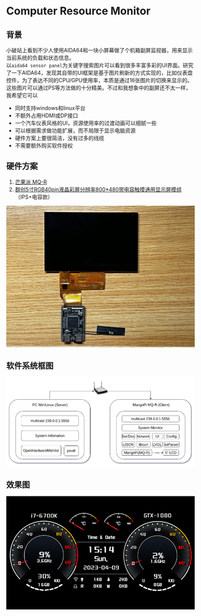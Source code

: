# Computer Resource Monitor
## 背景  
小破站上看到不少人使用AIDA64和一块小屏幕做了个机箱副屏监视器，用来显示当前系统的负载和状态信息。  
以`aida64 sensor panel`为关键字搜索图片可以看到很多丰富多彩的UI界面。研究了一下AIDA64，发现其自带的UI框架是基于图片刷新的方式实现的，比如仪表盘控件，为了表达不同的CPU/GPU使用率，本质是通过16张图片的切换来显示的。这些图片可以通过PS等方法做的十分精美。不过和我想象中的副屏还不太一样，我希望它可以  
- 同时支持windows和linux平台  
- 不额外占用HDMI或DP接口  
- 一个汽车仪表风格的UI，资源使用率的过渡动画可以细腻一些  
- 可以根据需求做功能扩展，而不局限于显示电脑资源  
- 硬件方案上要很简洁，没有过多的线缆  
- 不需要额外购买软件授权  

## 硬件方案
1. [芒果派 MQ-R][1]
2. [群创5寸RGB40pin液晶彩屏分辨率800*480带电容触摸通用显示屏模组][2] （IPS+电容款）

[1]:https://mangopi.org/mqr
[2]:https://item.taobao.com/item.htm?spm=a1z09.2.0.0.4e1b2e8dejF06Z&id=644931601805&_u=e4jn04q6cd6
![pic](pics/hardware.jpg)

## 软件系统框图
![pic](pics/diagram.png)

## 效果图
![pic](pics/monitor.gif)
